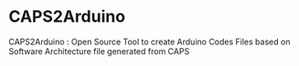# CAPS2Arduino
CAPS2Arduino : Open Source Tool to create Arduino Codes Files based on Software Architecture file generated  from CAPS
